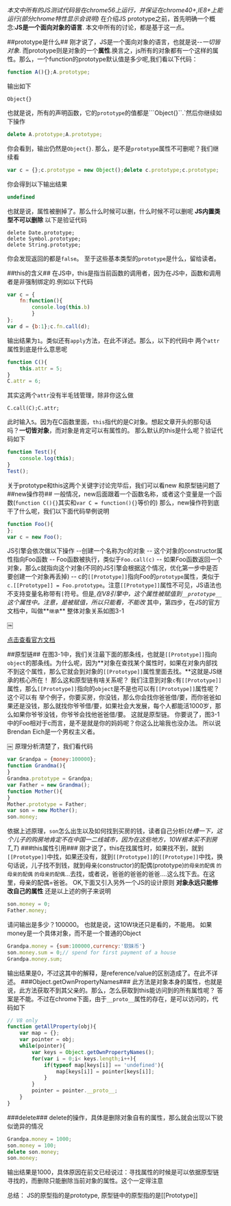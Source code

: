 *本文中所有的JS测试代码皆在chrome56上运行，并保证在chrome40+,IE8+上能运行(部分chrome特性显示会说明)*
在介绍JS prototype之前，首先明确一个概念:**JS是一个面向对象的语言**. 本文中所有的讨论，都是基于这一点。

##prototype是什么##
  刚才说了，JS是一个面向对象的语言，也就是说--*一切皆对象*. 而prototype则是对象的一个**属性**.换言之，js所有的对象都有一个这样的属性。那么，一个function的prototype默认值是多少呢,我们看以下代码：
```javascript
function A(){};A.prototype;
```
输出如下
```
Object{}
```
也就是说，所有的声明函数，它的```prototype```的值都是```Object{}``.`然后你继续如下操作
```javascript
delete A.prototype;A.prototype;
```
你会看到，输出仍然是```Object{}```. 那么，是不是```prototype```属性不可删呢？我们继续看
```javascript
var c = {};c.prototype = new Object();delete c.prototype;c.prototype;
```
你会得到以下输出结果
```javascript
undefined
```
也就是说，属性被删掉了。那么什么时候可以删，什么时候不可以删呢
**JS内置类型不可以删除**
以下是验证代码
```
delete Date.prototype;
delete Symbol.prototype;
delete String.prototype;
```
你会发现返回的都是```false```。
至于这些基本类型的```prototype```是什么，留给读者。

##this的含义##
在JS中，this是指当前函数的调用者，因为在JS中，函数和调用者是非强制绑定的.例如以下代码
```javascript
var c = {
    fn:function(){
        console.log(this.b)
        }
};
var d = {b:1};c.fn.call(d);
```
输出结果为```1```。类似还有```apply```方法，在此不详述。那么，以下的代码中 两个```attr```属性到底是什么意思呢
```javascript
function C(){
    this.attr = 5;
}
C.attr = 6;
```
其实这两个```attr```没有半毛钱管理，除非你这么做
```
C.call(C);C.attr;
```
此时输入```5```。因为在C函数里面，```this```指代的是C对象。想起文章开头的那句话吗？**一切皆对象**，而对象是肯定可以有属性的。
那么默认的this是什么呢？验证代码如下
```javascript
function Test(){
    console.log(this);
}
Test();
```
关于prototype和this这两个关键字讨论完毕后，我们可以看new 和原型链问题了
##new操作符##
一般情况，new后面跟着一个函数名称，或者这个变量是一个函数(```function C(){}```其实和```var C = function(){}```等价的)
那么，new操作符到底干了什么呢，我们以下面代码举例说明
```javascript
function Foo(){
};
var c = new Foo();
```
JS引擎会依次做以下操作
--创建一个名称为c的对象
-- 这个对象的constructor属性指向Foo函数
-- Foo函数被执行，类似于```Foo.call(c)```
-- 如果Foo函数返回一个对象，那么c就指向这个对象(不同的JS引擎会根据这个情况，优化第一步中是否要创建一个对象再丢掉)
-- c的```[[Prototype]]```指向Foo的```prototype```属性，类似于```c.[[Prototype]] = Foo.prototype```。注意```[[Prototype]]```属性不可见，JS语法也不支持变量名称带有```[```符号。但是,*在V8引擎中，这个属性被赋值到```__prototype__```这个属性中。注意，是被赋值，所以只能看，不能改*
其中，第四步，在JS的官方文档中，叫做**```继承```**
整体对象关系如图3-1

￼

[点击查看官方文档](http://www.ecma-international.org/ecma-262/5.1/#sec-11.2.2)

##原型链##
在图3-1中，我们关注最下面的那条线，也就是```[[Prototype]]```指向```object```的那条线。为什么呢，因为**对象在查找某个属性时，如果在对象内部找不到这个属性，那么它就会到对象的```[[Prototype]]```属性里面去找。**这就是JS继承的核心所在！
那么这和原型链有啥关系呢？
我们注意到对象```c```有```[[Prototype]]```属性，那么```[[Prototype]]```指向的```object```是不是也可以有```[[Prototype]]```属性呢？
这个可以有
举个例子，你要买房，你没钱，那么你会找你爸爸借/要，而你爸爸如果还是没钱，那么就找你爷爷借/要，如果社会大发展，每个人都能活1000岁，那么如果你爷爷没钱，你爷爷会找他爸爸借/要。
这就是原型链。
你要说了，图3-1中的Foo相对于c而言，是不是就是你的妈妈呢？你这么比喻我也没办法。
所以说Brendan Eich是一个男权主义者。

￼
原理分析清楚了，我们看代码
```javascript
var Grandpa = {money:100000};
function Grandma(){
}
Grandma.prototype = Grandpa;
var Father = new Grandma();
function Mother(){
}
Mother.prototype = Father;
var son = new Mother();
son.money;
```
依据上述原理，```son```怎么出生以及如何找到买房的钱，读者自己分析(*吐槽一下，这个儿子的购房地肯定不在中国一二线城市，因为在这些地方，10W根本买不到房T_T*)
###this属性引用###
刚才说了，this在找属性时，如果找不到，就到```[[Prototype]]```中找，如果还没有，就到```[[Prototype]]```的```[[Prototype]]```中找，换句话说，儿子找不到钱，就到母亲(constructor)的配偶(prototype)```的母亲的配偶``` ```的母亲的配偶``` ```的母亲的配偶```...去找，或者说，爸爸的爸爸的爸爸....这么找下去。在这里，母亲的配偶=爸爸。
OK,下面又引入另外一个JS的设计原则
**对象永远只能修改自己的属性**
还是以上述的例子来说明
```javascript
son.money = 0;
Father.money;
```
请问输出是多少？100000。
也就是说，这10W块还只是看的，不能用。
如果money是一个具体对象，而不是一个普通的Object
```javascript
Grandpa.money = {sum:100000,currency:'软妹币'}
son.money.sum = 0;// spend for first payment of a house
Grandpa.money.sum;
```
输出结果是0，不过这其中的解释，是reference/value的区别造成了。在此不详述。
###Object.getOwnPropertyNames###
此方法是对象本身的属性，也就是说，此方法获取不到其父亲的。那么，怎么获取到this能访问到的所有属性呢？
答案是不能。不过在chrome下面，由于```__proto__```属性的存在，是可以访问的，代码如下
```javascript
// V8 only
function getAllProperty(obj){
    var map = {};
    var pointer = obj;
    while(pointer){
        var keys = Object.getOwnPropertyNames();
        for(var i = 0;i< keys.length;i++){
            if(typeof map[keys[i]] == 'undefined'){
                map[keys[i]] = pointer[keys[i]];
            }
        }
        pointer = pointer.__proto__;
    }
}
```
###delete###
delete的操作，具体是删除对象自有的属性，那么就会出现以下貌似诡异的情况
```javascript
Grandpa.money = 1000;
son.money = 100;
delete son.money;
son.money;
```
输出结果是1000，具体原因在前文已经说过：寻找属性的时候是可以依据原型链寻找的，而删除只能删除当前对象的属性。这个一定得注意

总结： JS的原型指的是prototype, 原型链中的原型指的是[[Prototype]]